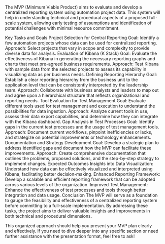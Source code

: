 The MVP (Minimum Viable Product) aims to evaluate and develop a centralized reporting system using automation project data. This system will help in understanding technical and procedural aspects of a proposed full-scale system, allowing early testing of assumptions and identification of potential challenges with minimal resource commitment.

Key Tasks and Goals
Project Selection for Central Reporting
Goal: Identify a few automation projects whose data can be used for centralized reporting.
Approach: Select projects that vary in scope and complexity to provide diverse data for analysis.
Evaluation of Kibana (K Stack)
Goal: Evaluate the effectiveness of Kibana in generating the necessary reporting graphs and charts that meet pre-agreed business requirements.
Approach: Test Kibana with sample data from the selected projects to assess its capability in visualizing data as per business needs.
Defining Reporting Hierarchy
Goal: Establish a clear reporting hierarchy from the business unit to the application level that can be consistently interpreted by the leadership team.
Approach: Collaborate with business analysts and leaders to map out and agree upon a hierarchical structure that reflects organizational and reporting needs.
Tool Evaluation for Test Management
Goal: Evaluate different tools used for test management and execution to understand the possibilities for data ingestion.
Approach: Analyze current tools in use, assess their data export capabilities, and determine how they can integrate with the Kibana dashboard.
Gap Analysis in Test Processes
Goal: Identify gaps in the current test processes and the usage of test management tools.
Approach: Document current workflows, pinpoint inefficiencies or lacks, and strategize on potential improvements or technology enhancements.
Documentation and Strategy Development
Goal: Develop a strategic plan to address identified gaps and document how the MVP can facilitate these improvements.
Approach: Create comprehensive documentation that outlines the problems, proposed solutions, and the step-by-step strategy to implement changes.
Expected Outcomes
Insights into Data Visualization: Understand how data can be effectively visualized and interpreted using Kibana, facilitating better decision-making.
Enhanced Reporting Framework: Develop a scalable and efficient reporting framework that can be adopted across various levels of the organization.
Improved Test Management: Enhance the effectiveness of test processes and tools through better integration and data usage.
Conclusion
The MVP will serve as a foundation to gauge the feasibility and effectiveness of a centralized reporting system before committing to a full-scale implementation. By addressing these tasks, the project aims to deliver valuable insights and improvements in both technical and procedural dimensions.

This organized approach should help you present your MVP plan clearly and effectively. If you need to dive deeper into any specific section or need further assistance with the presentation format, feel free to ask!







